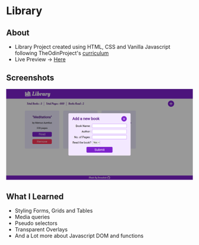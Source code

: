 # Library
## About
- Library Project created using HTML, CSS and Vanilla Javascript following TheOdinProject's [curriculum](https://theodinproject.com)
- Live Preview -> [Here](https://devashishchakraborty.github.io/library)
## Screenshots
![screenshot2](images/screenshot2.png)
## What I Learned
- Styling Forms, Grids and Tables
- Media queries
- Pseudo selectors
- Transparent Overlays
- And a Lot more about Javascript DOM and functions

